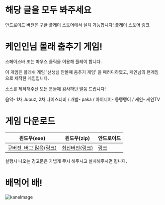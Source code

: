 # 해당 글을 모두 봐주세요
안드로이드 버전은 구글 플레이 스토어에서 설치 가능합니다!
[플레이 스토어 링크](https://play.google.com/store/apps/details?id=com.ppaka.KaneDance)

# 케인인님 몰래 춤추기 게임!
스페이스바 또는 마우스 클릭을 이용해 플레이 합니다.

이 게임은 플래쉬 게임 '선생님 안볼때 춤추기 게임' 을 패러디하였고,
케인님의 팬게임으로 제작한 게임입니다.

소스를 제작해주신 모든 분들께 감사하단 말씀 드립니다!

음악- 1차 Jupuz, 2차 나이스티비 / 
개발- paka / 
아이디어- 뭉탱탱이 / 
케인- 케인TV

# 게임 다운로드

윈도우(exe) | 윈도우(zip) | 안드로이드
---------- | ---------- | ----------
[구버전, 버그 많음(링크)](https://github.com/ppaka/KaneDance/releases/download/1.1.0/Setup.exe) | [최신버전(링크)](https://github.com/ppaka/KaneDance/releases/latest/download/Build.zip) | [링크](https://play.google.com/store/apps/details?id=com.ppaka.KaneDance)

실행시 나오는 경고문은 가볍게 무시 해주시고 설치해주시면 됩니다.

# 배먹어 배!
![kaneImage](https://user-images.githubusercontent.com/25785584/108693903-be3e2580-7541-11eb-94c9-1196556ea3bc.jpg)
